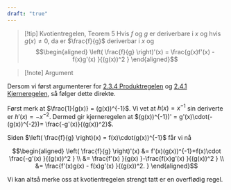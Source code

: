 ```yaml
---
draft: "true"
---
```


> [!tip] Kvotientregelen, Teorem 5
> Hvis $f$ og $g$ er deriverbare i $x$ og hvis $g(x) \neq 0$, da er $\frac{f}{g}$ deriverbar i $x$ og
> $$\begin{aligned} \left( \frac{f}{g} \right)'(x) = \frac{g(x)f'(x) - f(x)g'(x) }{(g(x))^2 }   \end{aligned}$$ 	 

> [!note] Argument 
> 

Dersom vi først argumenterer for [2.3.4 Produktregelen](Kapittel%202%20-%20derivasjon/2.3.4%20Produktregelen.md) og [2.4.1 Kjerneregelen](Kapittel%202%20-%20derivasjon/2.4.1%20Kjerneregelen.md), så følger dette direkte.

Først merk at $\frac{1}{g(x)} = (g(x))^{-1}$. Vi vet at $h(x) = x^{-1}$ sin deriverte er $h'(x)=-x^{-2}$. Dermed gir kjerneregelen at $(g(x))^{-1})' = g'(x)\cdot(-(g(x))^{-2})= \frac{-g'(x)}{(g(x))^2}$. 

Siden $\left( \frac{f}{g} \right)(x) = f(x)\cdot(g(x))^{-1}$ får vi nå

$$\begin{aligned} \left( \frac{f}{g} \right)'(x)  &= f'(x)(g(x))^{-1}+f(x)\cdot \frac{-g'(x) }{(g(x))^2 } \\ &= \frac{f'(x) }{g(x) }-\frac{f(x)g'(x) }{(g(x))^2 } \\ &= \frac{f'(x)g(x) - f(x)g'(x) }{(g(x))^2. }    \end{aligned}$$ 

Vi kan altså merke oss at kvotientregelen strengt tatt er en overflødig regel. 

